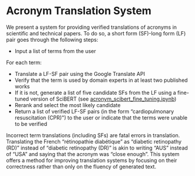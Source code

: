 # Acronym Translation System

We present a system for providing verified translations of acronyms in scientific and technical papers. To do so, a short form (SF)-long form (LF) pair goes through the following steps:

- Input a list of terms from the user

For each term:

- Translate a LF-SF pair using the Google Translate API
- Verify that the term is used by domain experts in at least two published works
- If it is not, generate a list of five candidate SFs from the LF using a fine-tuned version of SciBERT (see <a href="https://github.com/rtotheich/acronym_translation_system/blob/main/acronym_scibert_fine_tuning.ipynb">acronym_scibert_fine_tuning.ipynb</a>)
- Rerank and select the most likely candidate
- Return a list of verified LF-SF pairs (in the form “cardiopulmonary resuscitation (CPR)") to the user or indicate that the terms were unable to be verified

Incorrect term translations (including SFs) are fatal errors in translation. Translating the French “rétinopathie diabétique” as “diabetic retinopathy (RD)” instead of “diabetic retinopathy (DR)” is akin to writing “AUS” instead of “USA” and saying that the acronym was “close enough”. This system offers a method for improving translation systems by focusing on their correctness rather than only on the fluency of generated text.
